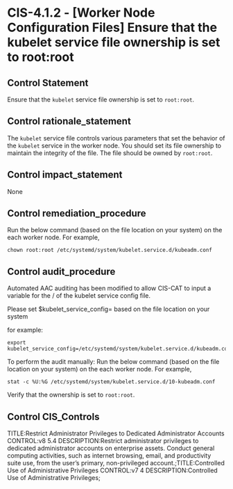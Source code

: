 # CIS-4.1.2 - \[Worker Node Configuration Files\] Ensure that the kubelet service file ownership is set to root:root

## Control Statement

Ensure that the `kubelet` service file ownership is set to `root:root`.

## Control rationale_statement

The `kubelet` service file controls various parameters that set the behavior of the `kubelet` service in the worker node. You should set its file ownership to maintain the integrity of the file. The file should be owned by `root:root`.

## Control impact_statement

None

## Control remediation_procedure

Run the below command (based on the file location on your system) on the each worker node. For example,

```
chown root:root /etc/systemd/system/kubelet.service.d/kubeadm.conf
```

## Control audit_procedure

Automated AAC auditing has been modified to allow CIS-CAT to input a variable for the <PATH>/<FILENAME> of the kubelet service config file.

Please set $kubelet_service_config=<PATH><filename> based on the file location on your system 

for example:
```
export kubelet_service_config=/etc/systemd/system/kubelet.service.d/kubeadm.conf
```

To perform the audit manually:
Run the below command (based on the file location on your system) on the each worker node. For example,

```
stat -c %U:%G /etc/systemd/system/kubelet.service.d/10-kubeadm.conf
```
Verify that the ownership is set to `root:root`.

## Control CIS_Controls

TITLE:Restrict Administrator Privileges to Dedicated Administrator Accounts CONTROL:v8 5.4 DESCRIPTION:Restrict administrator privileges to dedicated administrator accounts on enterprise assets. Conduct general computing activities, such as internet browsing, email, and productivity suite use, from the user’s primary, non-privileged account.;TITLE:Controlled Use of Administrative Privileges CONTROL:v7 4 DESCRIPTION:Controlled Use of Administrative Privileges;
